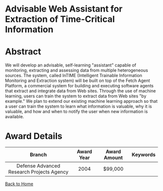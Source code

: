 
Advisable Web Assistant for Extraction of Time-Critical Information
===================================================================

# Abstract


We will develop an advisable, self-learning "assistant" capable of monitoring, extracting and assessing data from multiple heterogeneous sources.  The system, called InTIME (Intelligent Trainable Information Monitoring and Extraction system) will be built on top of the Fetch Agent Platform, a commercial system for building and executing software agents that extract and integrate data from Web sites.  Through the use of machine learning, users can train the system to extract data from Web sites "by example."  We plan to extend our existing machine learning approach so that a user can train the system to learn what information is valuable, why it is valuable, and how and when to notify the user when new information is available.  

# Award Details

|Branch|Award Year|Award Amount|Keywords|
| :---: | :---: | :---: | :---: |
|Defense Advanced Research Projects Agency|2004|$99,000||
  
  


[Back to Home](https://github.com/chrischow/dod_sbir_awards/Reports/JT/#59)